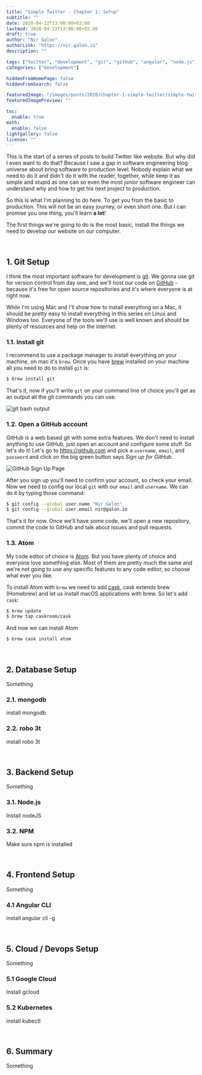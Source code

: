 ```yaml
---
title: "Simple Twitter - Chapter 1: Setup"
subtitle: ""
date: 2020-04-22T13:00:00+03:00
lastmod: 2020-04-22T13:00:00+03:00
draft: true
author: "Nir Galon"
authorLink: "https://nir.galon.io"
description: ""

tags: ["twitter", "development", "git", "github", "angular", "node.js", "monogodb", "robo 3t", "gcloud", "kubectl"]
categories: ["development"]

hiddenFromHomePage: false
hiddenFromSearch: false

featuredImage: "/images/posts/2020/chapter-1-simple-twitter/simple-twitter-cover.jpg"
featuredImagePreview: ""

toc:
  enable: true
math:
  enable: false
lightgallery: false
license: ""
---
```


This is the start of a series of posts to build Twitter like website. But why did I even want to do that? Because I saw a gap in software engineering blog universe about bring software to production level. Nobody explain what we need to do it and didn't do it with the reader, together, while keep it as simple and stupid as one can so even the most junior software engineer can understand why and how to get his next project to production.

So this is what I'm planning to do here. To get you from the basic to production. This will not be an easy journey, or even short one. But I can promise you one thing, you'll learn **a lot**!

The first things we're going to do is the most basic, install the things we need to develop our website on our computer.

&nbsp;

## 1. Git Setup

I think the most important software for development is [git](https://git-scm.com/). We gonna use git for version control from day one, and we'll host our code on [GitHub](https://github.com/) - because it's free for open source repositories and it's where everyone is at right now.

While I'm using Mac and I'll show how to install everything on a Mac, it should be pretty easy to install everything in this series on Linux and Windows too. Everyone of the tools we'll use is well known and should be plenty of resources and help on the internet.

### 1.1. Install git

I recommend to use a package manager to install everything on your machine, on mac it's `brew`. Once you have [brew](https://brew.sh/) installed on your machine all you need to do to install `git` is:

```bash
$ brew install git
```

That's it, now if you'll write `git` on your command line of choice you'll get as an output all the git commands you can use.

![git bash output](/images/posts/2020/chapter-1-simple-twitter/macbook_git_installed.jpg "git bash output")

### 1.2. Open a GitHub account

GitHub is a web based git with some extra features. We don't need to install anything to use GitHub, just open an account and configure some stuff. So let's do it! Let's go to https://github.com and pick a `username`, `email`, and `password` and click on the big green button says *Sign up for GitHub*.

![GitHub Sign Up Page](/images/posts/2020/chapter-1-simple-twitter/github_sign_up_page.png "GitHub Sign Up Page")

After you sign up you'll need to confirm your account, so check your email. Now we need to config our local `git` with our `email` and `username`. We can do it by typing those command:

```bash
$ git config --global user.name "Nir Galon"
$ git config --global user.email nir@galon.io
```

That's it for now. Once we'll have some code, we'll open a new repository, commit the code to GitHub and talk about issues and pull requests.

### 1.3. Atom

My code editor of choice is [Atom](https://atom.io/). But you have plenty of choice and everyone love something else. Most of them are pretty much the same and we're not going to use any specific features to any code editor, so choose what ever you like.

To install Atom with `brew` we need to add [cask](https://github.com/Homebrew/homebrew-cask), cask extends brew (Homebrew) and let us install macOS applications with brew. So let's add `cask`:

```bash
$ brew update
$ brew tap caskroom/cask
```

And now we can install Atom

```bash
$ brew cask install atom
```

&nbsp;

## 2. Database Setup

Something

### 2.1. mongodb

install mongodb

### 2.2. robo 3t

install robo 3t

&nbsp;

## 3. Backend Setup

Something

### 3.1. Node.js

Install nodeJS

### 3.2. NPM

Make sure npm is installed

&nbsp;

## 4. Frontend Setup

Something

### 4.1 Angular CLI

install angular cli -g

&nbsp;

## 5. Cloud / Devops Setup

Something

### 5.1 Google Cloud

Install gcloud

### 5.2 Kubernetes

install kubectl

&nbsp;

## 6. Summary

Something
